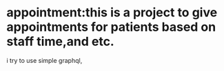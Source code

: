 # appointment:this is a project to give appointments for patients based on staff time,and etc.
i try to use simple graphql,

